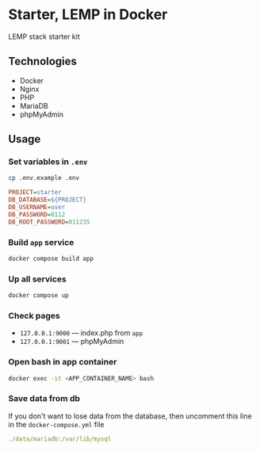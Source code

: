 # Starter, LEMP in Docker

LEMP stack starter kit

## Technologies

- Docker
- Nginx
- PHP
- MariaDB
- phpMyAdmin

## Usage

### Set variables in `.env`

```sh
cp .env.example .env
```

```ini
PROJECT=starter
DB_DATABASE=${PROJECT}
DB_USERNAME=user
DB_PASSWORD=0112
DB_ROOT_PASSWORD=011235
```

### Build `app` service

```sh
docker compose build app
```

### Up all services

```sh
docker compose up
```

### Check pages

- `127.0.0.1:9000` — index.php from `app`
- `127.0.0.1:9001` — phpMyAdmin

### Open bash in app container

```sh
docker exec -it <APP_CONTAINER_NAME> bash
```

### Save data from db

If you don't want to lose data from the database, then uncomment this line in the `docker-compose.yml` file

```yml
./data/mariadb:/var/lib/mysql
```
